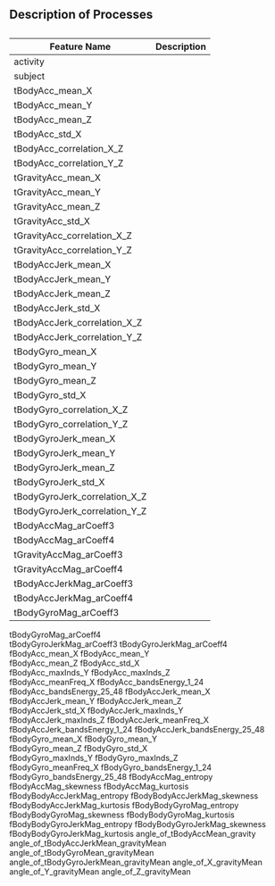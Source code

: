 ## Description of Processes

## 

Feature Name                   | Description
------------------------------ | ------------
 activity                      |
 subject                       |        
 tBodyAcc_mean_X               |
tBodyAcc_mean_Y                |       
 tBodyAcc_mean_Z               |
tBodyAcc_std_X                 |           
 tBodyAcc_correlation_X_Z      |
tBodyAcc_correlation_Y_Z       |      
 tGravityAcc_mean_X            |
tGravityAcc_mean_Y             |       
tGravityAcc_mean_Z             |
tGravityAcc_std_X              |      
tGravityAcc_correlation_X_Z    |
tGravityAcc_correlation_Y_Z    |      
tBodyAccJerk_mean_X            |
tBodyAccJerk_mean_Y            |      
tBodyAccJerk_mean_Z            |
tBodyAccJerk_std_X             |      
tBodyAccJerk_correlation_X_Z   |
tBodyAccJerk_correlation_Y_Z   |           
tBodyGyro_mean_X               |
tBodyGyro_mean_Y               |
tBodyGyro_mean_Z               |
tBodyGyro_std_X                |      
tBodyGyro_correlation_X_Z      |
tBodyGyro_correlation_Y_Z      |      
tBodyGyroJerk_mean_X           |
tBodyGyroJerk_mean_Y           |      
tBodyGyroJerk_mean_Z           |
tBodyGyroJerk_std_X            |      
tBodyGyroJerk_correlation_X_Z  |
tBodyGyroJerk_correlation_Y_Z  |      
tBodyAccMag_arCoeff3           |
tBodyAccMag_arCoeff4           |      
tGravityAccMag_arCoeff3        |
tGravityAccMag_arCoeff4        |          
tBodyAccJerkMag_arCoeff3       |
tBodyAccJerkMag_arCoeff4       |      
tBodyGyroMag_arCoeff3          |
tBodyGyroMag_arCoeff4                 
tBodyGyroJerkMag_arCoeff3
tBodyGyroJerkMag_arCoeff4             
fBodyAcc_mean_X
fBodyAcc_mean_Y                       
fBodyAcc_mean_Z
fBodyAcc_std_X                        
fBodyAcc_maxInds_Y
fBodyAcc_maxInds_Z                    
fBodyAcc_meanFreq_X
fBodyAcc_bandsEnergy_1_24             
fBodyAcc_bandsEnergy_25_48
fBodyAccJerk_mean_X                   
fBodyAccJerk_mean_Y
fBodyAccJerk_mean_Z                   
fBodyAccJerk_std_X
fBodyAccJerk_maxInds_Y                
fBodyAccJerk_maxInds_Z
fBodyAccJerk_meanFreq_X               
fBodyAccJerk_bandsEnergy_1_24
fBodyAccJerk_bandsEnergy_25_48        
fBodyGyro_mean_X
fBodyGyro_mean_Y                      
fBodyGyro_mean_Z
fBodyGyro_std_X                       
fBodyGyro_maxInds_Y
fBodyGyro_maxInds_Z                   
fBodyGyro_meanFreq_X
fBodyGyro_bandsEnergy_1_24            
fBodyGyro_bandsEnergy_25_48
fBodyAccMag_entropy                   
fBodyAccMag_skewness
fBodyAccMag_kurtosis                  
fBodyBodyAccJerkMag_entropy
fBodyBodyAccJerkMag_skewness          
fBodyBodyAccJerkMag_kurtosis
fBodyBodyGyroMag_entropy              
fBodyBodyGyroMag_skewness
fBodyBodyGyroMag_kurtosis             
fBodyBodyGyroJerkMag_entropy
fBodyBodyGyroJerkMag_skewness         
fBodyBodyGyroJerkMag_kurtosis
angle_of_tBodyAccMean_gravity         
angle_of_tBodyAccJerkMean_gravityMean
angle_of_tBodyGyroMean_gravityMean    
angle_of_tBodyGyroJerkMean_gravityMean
angle_of_X_gravityMean                
angle_of_Y_gravityMean
angle_of_Z_gravityMean    